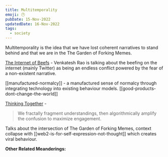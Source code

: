 ```yaml
---
title: Multitemporality
emoji: 🕐
pubDate: 15-Nov-2022
updatedDate: 16-Nov-2022
tags:
  - society
---
```


Multitemporality is the idea that we have lost coherent narratives to stand behind and that we are in the The Garden of Forking Memes.

[The Internet of Beefs](https://www.ribbonfarm.com/2020/01/16/the-internet-of-beefs/) - Venkatesh Rao is talking about the beefing on the internet (mainly Twitter) as being an endless conflict powered by the fear of a non-existent narrative.

[[manufactured-normalcy]] - a manufactured sense of normalcy through integrating technology into existing behaviour models. [[good-products-dont-change-the-world]]

[Thinking Together](https://subconscious.substack.com/p/thinking-together) - 

>We fractally fragment understandings, then algorithmically amplify the confusion to maximize engagement.

Talks about the intersection of The Garden of Forking Memes, context collapse with [[web2-is-for-self-expression-not-thought]] which creates viral behaviour.

**Other Related Meanderings:**


